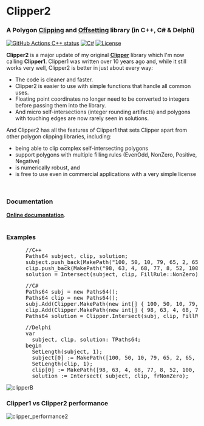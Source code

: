 # Clipper2
### A Polygon <a href="http://www.angusj.com/delphi/clipper/documentation/Docs/Units/ClipperLib/Types/ClipType.htm">Clipping</a> and <a href="http://www.angusj.com/delphi/clipper/documentation/Docs/Units/ClipperLib/Classes/ClipperOffset/_Body.htm">Offsetting</a> library (in C++, C# &amp; Delphi)<br>
[![GitHub Actions C++ status](https://github.com/AngusJohnson/Clipper2/actions/workflows/actions_cpp.yml/badge.svg)](https://github.com/AngusJohnson/Clipper2/actions/workflows/actions_cpp.yml)&nbsp;[![C#](https://github.com/AngusJohnson/Clipper2/actions/workflows/actions_csharp.yml/badge.svg)](https://github.com/AngusJohnson/Clipper2/actions/workflows/actions_csharp.yml)&nbsp;[![License](https://img.shields.io/badge/License-Boost_1.0-lightblue.svg)](https://www.boost.org/LICENSE_1_0.txt)

<b>Clipper2</b> is a major update of my original <a href="https://sourceforge.net/projects/polyclipping/"><b>Clipper</b></a> library which I'm now calling <b>Clipper1</b>. Clipper1 was written over 10 years ago and, while it still works very well, Clipper2 is better in just about every way: 
<ul>
<li>The code is cleaner and faster.</li>
<li>Clipper2 is easier to use with simple functions that handle all common uses.</li> 
<li>Floating point coordinates no longer need to be converted to integers before passing them into the library.</li>
<li>And micro self-intersections (integer rounding artifacts) and polygons with touching edges are now rarely seen in solutions.</li>
</ul>
</p>
<p class="Body"> 
And Clipper2 has all the features of Clipper1 that sets Clipper apart from other polygon clipping libraries, including: 
<ul>
<li>being able to clip complex self-intersecting polygons</li>
<li>support polygons with multiple filling rules (EvenOdd, NonZero, Positive, Negative)</li>
<li>is numerically robust, and</li>
<li>is free to use even in commercial applications with a very simple license</li>
</ul>
<br>

### Documentation

 <a href="http://www.angusj.com/clipper2/Docs/Overview.htm"><b>Online documentation</b></a>.
<br><br>

### Examples

<pre>
      //C++
      Paths64 subject, clip, solution;
      subject.push_back(MakePath("100, 50, 10, 79, 65, 2, 65, 98, 10, 21"));
      clip.push_back(MakePath("98, 63, 4, 68, 77, 8, 52, 100, 19, 12"));
      solution = Intersect(subject, clip, FillRule::NonZero);</pre>
<pre>      //C#
      Paths64 subj = new Paths64();
      Paths64 clip = new Paths64();
      subj.Add(Clipper.MakePath(new int[] { 100, 50, 10, 79, 65, 2, 65, 98, 10, 21 }));
      clip.Add(Clipper.MakePath(new int[] { 98, 63, 4, 68, 77, 8, 52, 100, 19, 12 }));
      Paths64 solution = Clipper.Intersect(subj, clip, FillRule.NonZero);</pre>
<pre>      //Delphi
      var 
        subject, clip, solution: TPaths64;
      begin
        SetLength(subject, 1);
        subject[0] := MakePath([100, 50, 10, 79, 65, 2, 65, 98, 10, 21]);
        SetLength(clip, 1);
        clip[0] := MakePath([98, 63, 4, 68, 77, 8, 52, 100, 19, 12]);
        solution := Intersect( subject, clip, frNonZero);</pre>
![clipperB](https://user-images.githubusercontent.com/5280692/178123810-1719a1f5-25c3-4a9e-b419-e575ff056272.svg)


### Clipper1 vs Clipper2 performance
![clipper_performance2](https://user-images.githubusercontent.com/5280692/178123605-62e7ad87-cd71-4365-9296-c6e7ebfc7218.png)
